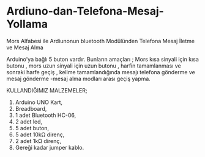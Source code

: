 # Ardiuno-dan-Telefona-Mesaj-Yollama
Mors Alfabesi ile Ardiunonun bluetooth Modülünden Telefona Mesaj İletme ve Mesaj Alma

Arduino'ya bağlı 5 buton vardır. Bunların amaçları ; Mors kısa sinyali için kısa butonu , mors uzun sinyali için uzun butonu , harfin tamamlanması ve sonraki harfe geçiş , kelime tamamlandığında mesajı telefona gönderme ve mesaj gönderme -mesaj alma modları arası geçiş yapma.

KULLANDIĞIMIZ MALZEMELER;
1)	Arduino UNO Kart,
2)	Breadboard,
3)	1 adet Bluetooth HC-06,
4)	2 adet led,
5)	5 adet buton,
6)	5 adet 10kΩ direnç,
7)	2 adet 1kΩ direnç,
8)	Gereği kadar jumper kablo.
